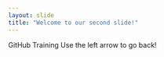 ```yaml
---
layout: slide
title: "Welcome to our second slide!"
---
```

GitHub Training
Use the left arrow to go back!
